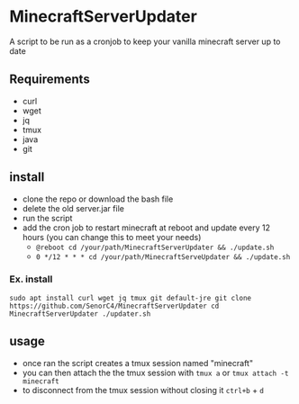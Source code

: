 # MinecraftServerUpdater
A script to be run as a cronjob to keep your vanilla minecraft server up to date

## Requirements
* curl
* wget
* jq
* tmux
* java
* git

## install
* clone the repo or download the bash file
* delete the old server.jar file
* run the script
* add the cron job to restart minecraft at reboot and update every 12 hours (you can change this to meet your needs)
  * `@reboot cd /your/path/MinecraftServerUpdater && ./update.sh`
  * `0 */12 * * * cd /your/path/MinecraftServeUpdater && ./update.sh`

### Ex. install
`sudo apt install curl wget jq tmux git default-jre
git clone https://github.com/SenorC4/MinecraftServerUpdater
cd MinecraftServerUpdater
./updater.sh`

## usage
* once ran the script creates a tmux session named "minecraft"
* you can then attach the the tmux session with `tmux a` or `tmux attach -t minecraft`
* to disconnect from the tmux session without closing it `ctrl+b` + `d`
